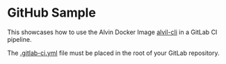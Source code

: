 # GitHub Sample

This showcases how to use the Alvin Docker Image [alvil-cli](https://hub.docker.com/repository/docker/alvindotai/alvil-cli) in a GitLab CI pipeline.

The [.gitlab-ci.yml](.gitlab-ci.yml) file must be placed in the root of your GitLab repository.

